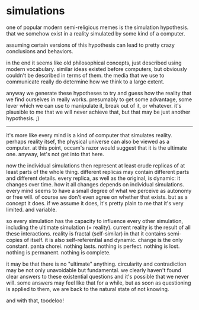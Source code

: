 # simulations

one of popular modern semi-religious memes is the simulation hypothesis. that we somehow exist in a reality simulated by some kind of a computer.

assuming certain versions of this hypothesis can lead to pretty crazy conclusions and behaviors.

in the end it seems like old philosophical concepts, just described using modern vocabulary. similar ideas existed before computers, but obviously couldn't be described in terms of them. the media that we use to communicate really do determine how we think to a large extent.

anyway we generate these hypotheses to try and guess how the reality that we find ourselves in really works. presumably to get some advantage, some lever which we can use to manipulate it, break out of it, or whatever. it's plausible to me that we will never achieve that, but that may be just another hypothesis. ;)

***

it's more like every mind is a kind of computer that simulates reality. perhaps reality itsef, the physical universe can also be viewed as a computer. at this point, occam's razor would suggest that it is the ultimate one. anyway, let's not get into that here.

now the individual simulations then represent at least crude replicas of at least parts of the whole thing. different replicas may contain different parts and different details. every replica, as well as the original, is dynamic: it changes over time. how it all changes depends on individual simulations. every mind seems to have a small degree of what we perceive as autonomy or free will. of course we don't even agree on whether that exists. but as a concept it does. if we assume it does, it's pretty plain to me that it's very limited. and variable.

so every simulation has the capacity to influence every other simulation, including the ultimate simulation (= reality). current reality is the result of all these interactions. reality is fractal (self-similar) in that it contains semi-copies of itself. it is also self-referential and dynamic. change is the only constant. panta chorei. nothing lasts. nothing is perfect. nothing is lost. nothing is permanent. nothing is complete.

it may be that there is no "ultimate" anything. circularity and contradiction may be not only unavoidable but fundamental. we clearly haven't found clear answers to these existential questions and it's possible that we never will. some answers may feel like that for a while, but as soon as questioning is applied to them, we are back to the natural state of not knowing.

and with that, toodeloo!

